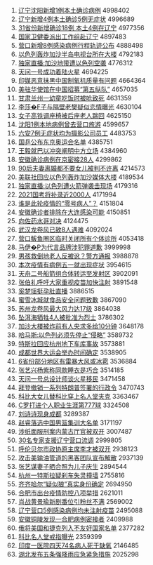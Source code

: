 1. [辽宁沈阳新增1例本土确诊病例](http://www.baidu.com/baidu?cl=3&tn=SE_baiduhomet8_jmjb7mjw&rsv_dl=fyb_top&fr=top1000&wd=%C1%C9%C4%FE%C9%F2%D1%F4%D0%C2%D4%F61%C0%FD%B1%BE%CD%C1%C8%B7%D5%EF%B2%A1%C0%FD) 4998402
1. [辽宁新增4例本土确诊5例无症状](http://www.baidu.com/baidu?cl=3&tn=SE_baiduhomet8_jmjb7mjw&rsv_dl=fyb_top&fr=top1000&wd=%C1%C9%C4%FE%D0%C2%D4%F64%C0%FD%B1%BE%CD%C1%C8%B7%D5%EF5%C0%FD%CE%DE%D6%A2%D7%B4) 4996689
1. [31省份新增确诊18例 本土4例在辽宁](http://www.baidu.com/baidu?cl=3&tn=SE_baiduhomet8_jmjb7mjw&rsv_dl=fyb_top&fr=top1000&wd=31%CA%A1%B7%DD%D0%C2%D4%F6%C8%B7%D5%EF18%C0%FD%20%B1%BE%CD%C14%C0%FD%D4%DA%C1%C9%C4%FE) 4977356
1. [国家卫健委派出工作组赴辽宁](http://www.baidu.com/baidu?cl=3&tn=SE_baiduhomet8_jmjb7mjw&rsv_dl=fyb_top&fr=top1000&wd=%B9%FA%BC%D2%CE%C0%BD%A1%CE%AF%C5%C9%B3%F6%B9%A4%D7%F7%D7%E9%B8%B0%C1%C9%C4%FE) 4897483
1. [营口新增8例感染病例行程轨迹公布](http://www.baidu.com/baidu?cl=3&tn=SE_baiduhomet8_jmjb7mjw&rsv_dl=fyb_top&fr=top1000&wd=%D3%AA%BF%DA%D0%C2%D4%F68%C0%FD%B8%D0%C8%BE%B2%A1%C0%FD%D0%D0%B3%CC%B9%EC%BC%A3%B9%AB%B2%BC) 4888498
1. [以色列轰炸加沙半岛电视台所在大楼](http://www.baidu.com/baidu?cl=3&tn=SE_baiduhomet8_jmjb7mjw&rsv_dl=fyb_top&fr=top1000&wd=%D2%D4%C9%AB%C1%D0%BA%E4%D5%A8%BC%D3%C9%B3%B0%EB%B5%BA%B5%E7%CA%D3%CC%A8%CB%F9%D4%DA%B4%F3%C2%A5) 4792183
1. [独家直播:加沙地带遭以色列空袭](http://www.baidu.com/baidu?cl=3&tn=SE_baiduhomet8_jmjb7mjw&rsv_dl=fyb_top&fr=top1000&wd=%B6%C0%BC%D2%D6%B1%B2%A5%3A%BC%D3%C9%B3%B5%D8%B4%F8%D4%E2%D2%D4%C9%AB%C1%D0%BF%D5%CF%AE) 4776312
1. [天问一号成功着陆火星](http://www.baidu.com/baidu?cl=3&tn=SE_baiduhomet8_jmjb7mjw&rsv_dl=fyb_top&fr=top1000&wd=%CC%EC%CE%CA%D2%BB%BA%C5%B3%C9%B9%A6%D7%C5%C2%BD%BB%F0%D0%C7) 4694225
1. [印媒恶意抹黑中国制氧机质量有问题](http://www.baidu.com/baidu?cl=3&tn=SE_baiduhomet8_jmjb7mjw&rsv_dl=fyb_top&fr=top1000&wd=%D3%A1%C3%BD%B6%F1%D2%E2%C4%A8%BA%DA%D6%D0%B9%FA%D6%C6%D1%F5%BB%FA%D6%CA%C1%BF%D3%D0%CE%CA%CC%E2) 4664364
1. [美驻华使馆在中国招募“第五纵队”](http://www.baidu.com/baidu?cl=3&tn=SE_baiduhomet8_jmjb7mjw&rsv_dl=fyb_top&fr=top1000&wd=%C3%C0%D7%A4%BB%AA%CA%B9%B9%DD%D4%DA%D6%D0%B9%FA%D5%D0%C4%BC%A1%B0%B5%DA%CE%E5%D7%DD%B6%D3%A1%B1) 4657035
1. [甘肃兰州一幼童吃饭时被呛致死](http://www.baidu.com/baidu?cl=3&tn=SE_baiduhomet8_jmjb7mjw&rsv_dl=fyb_top&fr=top1000&wd=%B8%CA%CB%E0%C0%BC%D6%DD%D2%BB%D3%D7%CD%AF%B3%D4%B7%B9%CA%B1%B1%BB%C7%BA%D6%C2%CB%C0) 4631359
1. [李莎�F子与隔壁老樊疑似恋情曝光](http://www.baidu.com/baidu?cl=3&tn=SE_baiduhomet8_jmjb7mjw&rsv_dl=fyb_top&fr=top1000&wd=%C0%EE%C9%AF%95F%D7%D3%D3%EB%B8%F4%B1%DA%C0%CF%B7%AE%D2%C9%CB%C6%C1%B5%C7%E9%C6%D8%B9%E2) 4630104
1. [女子高铁调座椅被后座老人踹回](http://www.baidu.com/baidu?cl=3&tn=SE_baiduhomet8_jmjb7mjw&rsv_dl=fyb_top&fr=top1000&wd=%C5%AE%D7%D3%B8%DF%CC%FA%B5%F7%D7%F9%D2%CE%B1%BB%BA%F3%D7%F9%C0%CF%C8%CB%F5%DF%BB%D8) 4625150
1. [沈阳1例本地病例曾去营口旅游](http://www.baidu.com/baidu?cl=3&tn=SE_baiduhomet8_jmjb7mjw&rsv_dl=fyb_top&fr=top1000&wd=%C9%F2%D1%F41%C0%FD%B1%BE%B5%D8%B2%A1%C0%FD%D4%F8%C8%A5%D3%AA%BF%DA%C2%C3%D3%CE) 4599657
1. [六安7例无症状均为摄影公司员工](http://www.baidu.com/baidu?cl=3&tn=SE_baiduhomet8_jmjb7mjw&rsv_dl=fyb_top&fr=top1000&wd=%C1%F9%B0%B27%C0%FD%CE%DE%D6%A2%D7%B4%BE%F9%CE%AA%C9%E3%D3%B0%B9%AB%CB%BE%D4%B1%B9%A4) 4483753
1. [国乒公布东京奥运会名单](http://www.baidu.com/baidu?cl=3&tn=SE_baiduhomet8_jmjb7mjw&rsv_dl=fyb_top&fr=top1000&wd=%B9%FA%C6%B9%B9%AB%B2%BC%B6%AB%BE%A9%B0%C2%D4%CB%BB%E1%C3%FB%B5%A5) 4385751
1. [王毅就巴以冲突阐明中方立场](http://www.baidu.com/baidu?cl=3&tn=SE_baiduhomet8_jmjb7mjw&rsv_dl=fyb_top&fr=top1000&wd=%CD%F5%D2%E3%BE%CD%B0%CD%D2%D4%B3%E5%CD%BB%B2%FB%C3%F7%D6%D0%B7%BD%C1%A2%B3%A1) 4384960
1. [安徽确诊病例在京密接28人](http://www.baidu.com/baidu?cl=3&tn=SE_baiduhomet8_jmjb7mjw&rsv_dl=fyb_top&fr=top1000&wd=%B0%B2%BB%D5%C8%B7%D5%EF%B2%A1%C0%FD%D4%DA%BE%A9%C3%DC%BD%D328%C8%CB) 4299862
1. [90后夫妻离婚都不要女儿被判不许离](http://www.baidu.com/baidu?cl=3&tn=SE_baiduhomet8_jmjb7mjw&rsv_dl=fyb_top&fr=top1000&wd=90%BA%F3%B7%F2%C6%DE%C0%EB%BB%E9%B6%BC%B2%BB%D2%AA%C5%AE%B6%F9%B1%BB%C5%D0%B2%BB%D0%ED%C0%EB) 4214573
1. [美联社回应以色列轰炸加沙媒体大楼](http://www.baidu.com/baidu?cl=3&tn=SE_baiduhomet8_jmjb7mjw&rsv_dl=fyb_top&fr=top1000&wd=%C3%C0%C1%AA%C9%E7%BB%D8%D3%A6%D2%D4%C9%AB%C1%D0%BA%E4%D5%A8%BC%D3%C9%B3%C3%BD%CC%E5%B4%F3%C2%A5) 4189534
1. [独家直播:以色列遭火箭弹袭击现场](http://www.baidu.com/baidu?cl=3&tn=SE_baiduhomet8_jmjb7mjw&rsv_dl=fyb_top&fr=top1000&wd=%B6%C0%BC%D2%D6%B1%B2%A5%3A%D2%D4%C9%AB%C1%D0%D4%E2%BB%F0%BC%FD%B5%AF%CF%AE%BB%F7%CF%D6%B3%A1) 4179316
1. [2021国考将补录近2000人](http://www.baidu.com/baidu?cl=3&tn=SE_baiduhomet8_jmjb7mjw&rsv_dl=fyb_top&fr=top1000&wd=2021%B9%FA%BF%BC%BD%AB%B2%B9%C2%BC%BD%FC2000%C8%CB) 4171994
1. [谁是此轮疫情的“零号病人”？](http://www.baidu.com/baidu?cl=3&tn=SE_baiduhomet8_jmjb7mjw&rsv_dl=fyb_top&fr=top1000&wd=%CB%AD%CA%C7%B4%CB%C2%D6%D2%DF%C7%E9%B5%C4%A1%B0%C1%E3%BA%C5%B2%A1%C8%CB%A1%B1%A3%BF) 4151804
1. [安徽确诊者排除在大连感染可能](http://www.baidu.com/baidu?cl=3&tn=SE_baiduhomet8_jmjb7mjw&rsv_dl=fyb_top&fr=top1000&wd=%B0%B2%BB%D5%C8%B7%D5%EF%D5%DF%C5%C5%B3%FD%D4%DA%B4%F3%C1%AC%B8%D0%C8%BE%BF%C9%C4%DC) 4150851
1. [向佐药水哥对决](http://www.baidu.com/baidu?cl=3&tn=SE_baiduhomet8_jmjb7mjw&rsv_dl=fyb_top&fr=top1000&wd=%CF%F2%D7%F4%D2%A9%CB%AE%B8%E7%B6%D4%BE%F6) 4124475
1. [武汉龙卷风已致8人遇难](http://www.baidu.com/baidu?cl=3&tn=SE_baiduhomet8_jmjb7mjw&rsv_dl=fyb_top&fr=top1000&wd=%CE%E4%BA%BA%C1%FA%BE%ED%B7%E7%D2%D1%D6%C28%C8%CB%D3%F6%C4%D1) 4092024
1. [营口鲅鱼圈区临时关闭所有个体诊所](http://www.baidu.com/baidu?cl=3&tn=SE_baiduhomet8_jmjb7mjw&rsv_dl=fyb_top&fr=top1000&wd=%D3%AA%BF%DA%F6%D1%D3%E3%C8%A6%C7%F8%C1%D9%CA%B1%B9%D8%B1%D5%CB%F9%D3%D0%B8%F6%CC%E5%D5%EF%CB%F9) 4053418
1. [马伊�P为代言品牌涉犯罪道歉](http://www.baidu.com/baidu?cl=3&tn=SE_baiduhomet8_jmjb7mjw&rsv_dl=fyb_top&fr=top1000&wd=%C2%ED%D2%C1%ACP%CE%AA%B4%FA%D1%D4%C6%B7%C5%C6%C9%E6%B7%B8%D7%EF%B5%C0%C7%B8) 3999998
1. [男孩救倒地老人反被讹？警方通报](http://www.baidu.com/baidu?cl=3&tn=SE_baiduhomet8_jmjb7mjw&rsv_dl=fyb_top&fr=top1000&wd=%C4%D0%BA%A2%BE%C8%B5%B9%B5%D8%C0%CF%C8%CB%B7%B4%B1%BB%B6%EF%A3%BF%BE%AF%B7%BD%CD%A8%B1%A8) 3988878
1. [本次疫情有病例五一就出现症状](http://www.baidu.com/baidu?cl=3&tn=SE_baiduhomet8_jmjb7mjw&rsv_dl=fyb_top&fr=top1000&wd=%B1%BE%B4%CE%D2%DF%C7%E9%D3%D0%B2%A1%C0%FD%CE%E5%D2%BB%BE%CD%B3%F6%CF%D6%D6%A2%D7%B4) 3954615
1. [天舟二号船箭组合体转运至发射区](http://www.baidu.com/baidu?cl=3&tn=SE_baiduhomet8_jmjb7mjw&rsv_dl=fyb_top&fr=top1000&wd=%CC%EC%D6%DB%B6%FE%BA%C5%B4%AC%BC%FD%D7%E9%BA%CF%CC%E5%D7%AA%D4%CB%D6%C1%B7%A2%C9%E4%C7%F8) 3902091
1. [张伯礼呼吁大家重视疫苗加快注射](http://www.baidu.com/baidu?cl=3&tn=SE_baiduhomet8_jmjb7mjw&rsv_dl=fyb_top&fr=top1000&wd=%D5%C5%B2%AE%C0%F1%BA%F4%D3%F5%B4%F3%BC%D2%D6%D8%CA%D3%D2%DF%C3%E7%BC%D3%BF%EC%D7%A2%C9%E4) 3891548
1. [奚梦瑶挺孕肚直播](http://www.baidu.com/baidu?cl=3&tn=SE_baiduhomet8_jmjb7mjw&rsv_dl=fyb_top&fr=top1000&wd=%DE%C9%C3%CE%D1%FE%CD%A6%D4%D0%B6%C7%D6%B1%B2%A5) 3886515
1. [蜜雪冰城就食品安全问题致歉](http://www.baidu.com/baidu?cl=3&tn=SE_baiduhomet8_jmjb7mjw&rsv_dl=fyb_top&fr=top1000&wd=%C3%DB%D1%A9%B1%F9%B3%C7%BE%CD%CA%B3%C6%B7%B0%B2%C8%AB%CE%CA%CC%E2%D6%C2%C7%B8) 3867090
1. [苏州龙卷风最大风力达17级](http://www.baidu.com/baidu?cl=3&tn=SE_baiduhomet8_jmjb7mjw&rsv_dl=fyb_top&fr=top1000&wd=%CB%D5%D6%DD%C1%FA%BE%ED%B7%E7%D7%EE%B4%F3%B7%E7%C1%A6%B4%EF17%BC%B6) 3864038
1. [坠洱海牺牲4人被批准为烈士](http://www.baidu.com/baidu?cl=3&tn=SE_baiduhomet8_jmjb7mjw&rsv_dl=fyb_top&fr=top1000&wd=%D7%B9%B6%FD%BA%A3%CE%FE%C9%FC4%C8%CB%B1%BB%C5%FA%D7%BC%CE%AA%C1%D2%CA%BF) 3786302
1. [加沙大楼被炸前有人央求多给10分钟](http://www.baidu.com/baidu?cl=3&tn=SE_baiduhomet8_jmjb7mjw&rsv_dl=fyb_top&fr=top1000&wd=%BC%D3%C9%B3%B4%F3%C2%A5%B1%BB%D5%A8%C7%B0%D3%D0%C8%CB%D1%EB%C7%F3%B6%E0%B8%F810%B7%D6%D6%D3) 3648178
1. [哈马斯:以色列必须先停止“侵略”](http://www.baidu.com/baidu?cl=3&tn=SE_baiduhomet8_jmjb7mjw&rsv_dl=fyb_top&fr=top1000&wd=%B9%FE%C2%ED%CB%B9%3A%D2%D4%C9%AB%C1%D0%B1%D8%D0%EB%CF%C8%CD%A3%D6%B9%A1%B0%C7%D6%C2%D4%A1%B1) 3589732
1. [特斯拉回应杭州地下车库事故](http://www.baidu.com/baidu?cl=3&tn=SE_baiduhomet8_jmjb7mjw&rsv_dl=fyb_top&fr=top1000&wd=%CC%D8%CB%B9%C0%AD%BB%D8%D3%A6%BA%BC%D6%DD%B5%D8%CF%C2%B3%B5%BF%E2%CA%C2%B9%CA) 3573881
1. [成都世界大运会举办时间确定](http://www.baidu.com/baidu?cl=3&tn=SE_baiduhomet8_jmjb7mjw&rsv_dl=fyb_top&fr=top1000&wd=%B3%C9%B6%BC%CA%C0%BD%E7%B4%F3%D4%CB%BB%E1%BE%D9%B0%EC%CA%B1%BC%E4%C8%B7%B6%A8) 3538905
1. [6省份部分地区有雷暴大风或冰雹](http://www.baidu.com/baidu?cl=3&tn=SE_baiduhomet8_jmjb7mjw&rsv_dl=fyb_top&fr=top1000&wd=6%CA%A1%B7%DD%B2%BF%B7%D6%B5%D8%C7%F8%D3%D0%C0%D7%B1%A9%B4%F3%B7%E7%BB%F2%B1%F9%B1%A2) 3536884
1. [张艺兴杨紫称同款睡衣是巧合](http://www.baidu.com/baidu?cl=3&tn=SE_baiduhomet8_jmjb7mjw&rsv_dl=fyb_top&fr=top1000&wd=%D5%C5%D2%D5%D0%CB%D1%EE%D7%CF%B3%C6%CD%AC%BF%EE%CB%AF%D2%C2%CA%C7%C7%C9%BA%CF) 3514185
1. [天问一号总设计师谈火星移民](http://www.baidu.com/baidu?cl=3&tn=SE_baiduhomet8_jmjb7mjw&rsv_dl=fyb_top&fr=top1000&wd=%CC%EC%CE%CA%D2%BB%BA%C5%D7%DC%C9%E8%BC%C6%CA%A6%CC%B8%BB%F0%D0%C7%D2%C6%C3%F1) 3471458
1. [拜登撤销一系列特朗普签署的行政令](http://www.baidu.com/baidu?cl=3&tn=SE_baiduhomet8_jmjb7mjw&rsv_dl=fyb_top&fr=top1000&wd=%B0%DD%B5%C7%B3%B7%CF%FA%D2%BB%CF%B5%C1%D0%CC%D8%C0%CA%C6%D5%C7%A9%CA%F0%B5%C4%D0%D0%D5%FE%C1%EE) 3470743
1. [科比大女儿替科比穿上名人堂夹克](http://www.baidu.com/baidu?cl=3&tn=SE_baiduhomet8_jmjb7mjw&rsv_dl=fyb_top&fr=top1000&wd=%BF%C6%B1%C8%B4%F3%C5%AE%B6%F9%CC%E6%BF%C6%B1%C8%B4%A9%C9%CF%C3%FB%C8%CB%CC%C3%BC%D0%BF%CB) 3363467
1. [C罗打进个人职业生涯第777球](http://www.baidu.com/baidu?cl=3&tn=SE_baiduhomet8_jmjb7mjw&rsv_dl=fyb_top&fr=top1000&wd=C%C2%DE%B4%F2%BD%F8%B8%F6%C8%CB%D6%B0%D2%B5%C9%FA%D1%C4%B5%DA777%C7%F2) 3324508
1. [刘诗诗现身成都](http://www.baidu.com/baidu?cl=3&tn=SE_baiduhomet8_jmjb7mjw&rsv_dl=fyb_top&fr=top1000&wd=%C1%F5%CA%AB%CA%AB%CF%D6%C9%ED%B3%C9%B6%BC) 3289387
1. [赵睿落选中国男篮集训大名单](http://www.baidu.com/baidu?cl=3&tn=SE_baiduhomet8_jmjb7mjw&rsv_dl=fyb_top&fr=top1000&wd=%D5%D4%EE%A3%C2%E4%D1%A1%D6%D0%B9%FA%C4%D0%C0%BA%BC%AF%D1%B5%B4%F3%C3%FB%B5%A5) 3171197
1. [涉纸面服刑案内蒙古厅官被双开](http://www.baidu.com/baidu?cl=3&tn=SE_baiduhomet8_jmjb7mjw&rsv_dl=fyb_top&fr=top1000&wd=%C9%E6%D6%BD%C3%E6%B7%FE%D0%CC%B0%B8%C4%DA%C3%C9%B9%C5%CC%FC%B9%D9%B1%BB%CB%AB%BF%AA) 3007487
1. [30名专家支援辽宁营口流调](http://www.baidu.com/baidu?cl=3&tn=SE_baiduhomet8_jmjb7mjw&rsv_dl=fyb_top&fr=top1000&wd=30%C3%FB%D7%A8%BC%D2%D6%A7%D4%AE%C1%C9%C4%FE%D3%AA%BF%DA%C1%F7%B5%F7) 2999805
1. [呼伦贝尔市政协原主席李才被双开](http://www.baidu.com/baidu?cl=3&tn=SE_baiduhomet8_jmjb7mjw&rsv_dl=fyb_top&fr=top1000&wd=%BA%F4%C2%D7%B1%B4%B6%FB%CA%D0%D5%FE%D0%AD%D4%AD%D6%F7%CF%AF%C0%EE%B2%C5%B1%BB%CB%AB%BF%AA) 2938123
1. [攻击美输油管道的黑客团队宣布解散](http://www.baidu.com/baidu?cl=3&tn=SE_baiduhomet8_jmjb7mjw&rsv_dl=fyb_top&fr=top1000&wd=%B9%A5%BB%F7%C3%C0%CA%E4%D3%CD%B9%DC%B5%C0%B5%C4%BA%DA%BF%CD%CD%C5%B6%D3%D0%FB%B2%BC%BD%E2%C9%A2) 2937139
1. [张艺谋妻子晒合照为儿子庆生](http://www.baidu.com/baidu?cl=3&tn=SE_baiduhomet8_jmjb7mjw&rsv_dl=fyb_top&fr=top1000&wd=%D5%C5%D2%D5%C4%B1%C6%DE%D7%D3%C9%B9%BA%CF%D5%D5%CE%AA%B6%F9%D7%D3%C7%EC%C9%FA) 2894544
1. [杭州一特斯拉疑刹车失灵撞墙](http://www.baidu.com/baidu?cl=3&tn=SE_baiduhomet8_jmjb7mjw&rsv_dl=fyb_top&fr=top1000&wd=%BA%BC%D6%DD%D2%BB%CC%D8%CB%B9%C0%AD%D2%C9%C9%B2%B3%B5%CA%A7%C1%E9%D7%B2%C7%BD) 2755816
1. [齐齐哈尔“疑似狼”真实身份确定](http://www.baidu.com/baidu?cl=3&tn=SE_baiduhomet8_jmjb7mjw&rsv_dl=fyb_top&fr=top1000&wd=%C6%EB%C6%EB%B9%FE%B6%FB%A1%B0%D2%C9%CB%C6%C0%C7%A1%B1%D5%E6%CA%B5%C9%ED%B7%DD%C8%B7%B6%A8) 2694950
1. [合肥市出台疫情防控八项举措](http://www.baidu.com/baidu?cl=3&tn=SE_baiduhomet8_jmjb7mjw&rsv_dl=fyb_top&fr=top1000&wd=%BA%CF%B7%CA%CA%D0%B3%F6%CC%A8%D2%DF%C7%E9%B7%C0%BF%D8%B0%CB%CF%EE%BE%D9%B4%EB) 2621011
1. [肖战黄景瑜新剧番位引粉丝不满](http://www.baidu.com/baidu?cl=3&tn=SE_baiduhomet8_jmjb7mjw&rsv_dl=fyb_top&fr=top1000&wd=%D0%A4%D5%BD%BB%C6%BE%B0%E8%A4%D0%C2%BE%E7%B7%AC%CE%BB%D2%FD%B7%DB%CB%BF%B2%BB%C2%FA) 2569002
1. [辽宁营口5例感染病例均未注射疫苗](http://www.baidu.com/baidu?cl=3&tn=SE_baiduhomet8_jmjb7mjw&rsv_dl=fyb_top&fr=top1000&wd=%C1%C9%C4%FE%D3%AA%BF%DA5%C0%FD%B8%D0%C8%BE%B2%A1%C0%FD%BE%F9%CE%B4%D7%A2%C9%E4%D2%DF%C3%E7) 2495088
1. [安徽铜陵发现一合肥病例密接者](http://www.baidu.com/baidu?cl=3&tn=SE_baiduhomet8_jmjb7mjw&rsv_dl=fyb_top&fr=top1000&wd=%B0%B2%BB%D5%CD%AD%C1%EA%B7%A2%CF%D6%D2%BB%BA%CF%B7%CA%B2%A1%C0%FD%C3%DC%BD%D3%D5%DF) 2409988
1. [俄将美国和捷克列入不友好国家名单](http://www.baidu.com/baidu?cl=3&tn=SE_baiduhomet8_jmjb7mjw&rsv_dl=fyb_top&fr=top1000&wd=%B6%ED%BD%AB%C3%C0%B9%FA%BA%CD%BD%DD%BF%CB%C1%D0%C8%EB%B2%BB%D3%D1%BA%C3%B9%FA%BC%D2%C3%FB%B5%A5) 2377282
1. [科比名人堂戒指曝光](http://www.baidu.com/baidu?cl=3&tn=SE_baiduhomet8_jmjb7mjw&rsv_dl=fyb_top&fr=top1000&wd=%BF%C6%B1%C8%C3%FB%C8%CB%CC%C3%BD%E4%D6%B8%C6%D8%B9%E2) 2359399
1. [印度一医院四天74名病人死于缺氧](http://www.baidu.com/baidu?cl=3&tn=SE_baiduhomet8_jmjb7mjw&rsv_dl=fyb_top&fr=top1000&wd=%D3%A1%B6%C8%D2%BB%D2%BD%D4%BA%CB%C4%CC%EC74%C3%FB%B2%A1%C8%CB%CB%C0%D3%DA%C8%B1%D1%F5) 2146485
1. [湖北发布五条强降雨应急紧急措施](http://www.baidu.com/baidu?cl=3&tn=SE_baiduhomet8_jmjb7mjw&rsv_dl=fyb_top&fr=top1000&wd=%BA%FE%B1%B1%B7%A2%B2%BC%CE%E5%CC%F5%C7%BF%BD%B5%D3%EA%D3%A6%BC%B1%BD%F4%BC%B1%B4%EB%CA%A9) 2025298